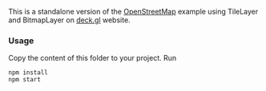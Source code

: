 This is a standalone version of the [OpenStreetMap](https://www.openstreetmap.org/) example using TileLayer and BitmapLayer
on [deck.gl](http://deck.gl) website.

### Usage
Copy the content of this folder to your project. Run
```
npm install
npm start
```
